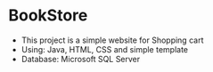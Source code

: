 # BookStore
- This project is a simple website for Shopping cart
- Using: Java, HTML, CSS and simple template
- Database: Microsoft SQL Server
